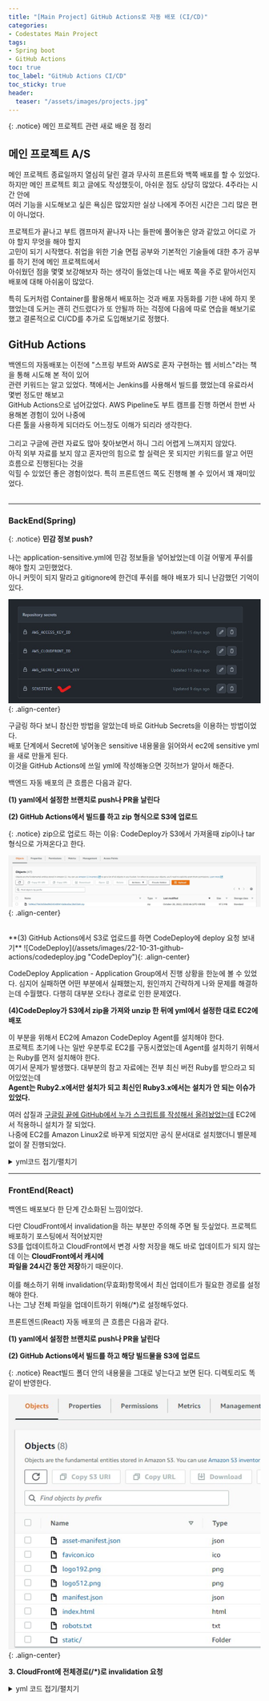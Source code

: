 ```yaml
---
title: "[Main Project] GitHub Actions로 자동 배포 (CI/CD)"
categories:
- Codestates Main Project
tags:
- Spring boot
- GitHub Actions
toc: true
toc_label: "GitHub Actions CI/CD"
toc_sticky: true
header:
  teaser: "/assets/images/projects.jpg"
---
```


{: .notice}
메인 프로젝트 관련 새로 배운 점 정리



## 메인 프로젝트 A/S
메인 프로젝트 종료일까지 열심히 달린 결과 무사히 프론트와 백쪽 배포를 할 수 있었다. <br>
하지만 메인 프로젝트 회고 글에도 작성했듯이, 아쉬운 점도 상당히 많았다. 4주라는 시간 안에  <br>
여러 기능을 시도해보고 싶은 욕심은 많았지만 실상 나에게 주어진 시간은 그리 많은 편이 아니었다. <br>

프로젝트가 끝나고 부트 캠프마저 끝나자 나는 들판에 풀어놓은 양과 같았고 어디로 가야 할지 무엇을 해야 할지<br>
고민이 되기 시작했다. 취업을 위한 기술 면접 공부와 기본적인 기술들에 대한 추가 공부를 하기 전에 메인 프로젝트에서<br>
아쉬웠던 점을 몇몇 보강해보자 하는 생각이 들었는데 나는 배포 쪽을 주로 맡아서인지 배포에 대해 아쉬움이 많았다.<br>

특히 도커처럼 Container를 활용해서 배포하는 것과 배포 자동화를 기한 내에 하지 못했었는데 도커는 괜히 건드렸다가
또 안될까 하는 걱정에 다음에 따로 연습을 해보기로 했고 결론적으로 CI/CD를 추가로 도입해보기로 정했다. 

## GitHub Actions
백엔드의 자동배포는 이전에 "스프링 부트와 AWS로 혼자 구현하는 웹 서비스"라는 책을 통해 시도해 본 적이 있어 <br>
관련 키워드는 알고 있었다. 책에서는 Jenkins를 사용해서 빌드를 했었는데 유료라서 몇번 정도만 해보고<br>
GitHub Actions으로 넘어갔었다. AWS Pipeline도 부트 캠프를 진행 하면서 한번 사용해본 경험이 있어 나중에 <br>
다른 툴을 사용하게 되더라도 어느정도 이해가 되리라 생각한다. <br><br>
그리고 구글에 관련 자료도 많아 찾아보면서 하니 그리 어렵게 느껴지지 않았다. <br>
아직 외부 자료를 보지 않고 혼자만의 힘으로 할 실력은 못 되지만 키워드를 알고 어떤 흐름으로 진행된다는 것을<br>
익힐 수 있었던 좋은 경험이었다. 특히 프론트엔드 쪽도 진행해 볼 수 있어서 꽤 재미있었다. <br><br>

-----

### BackEnd(Spring) 

{: .notice} 
**민감 정보 push?**<br><br>
나는 application-sensitive.yml에 민감 정보들을 넣어놨었는데 이걸 어떻게 푸쉬를 해야 할지 고민했었다. <br>
아니 커밋이 되지 말라고 gitignore에 한건데 푸쉬를 해야 배포가 되니 난감했던 기억이 있다.

![Secrets](/assets/images/22-10-31-github-actions/secrets.jpg "Secrets"){: .align-center}

구글링 하다 보니 참신한 방법을 알았는데 바로 GitHub Secrets을 이용하는 방법이었다. <br>
배포 단계에서 Secret에 넣어놓은 sensitive 내용물을 읽어와서 ec2에 sensitive yml을 새로 만들게 된다.<br>
이것을 GitHub Actions에 쓰일 yml에 작성해놓으면 깃허브가 알아서 해준다.<br>

백엔드 자동 배포의 큰 흐름은 다음과 같다.

**(1) yaml에서 설정한 브랜치로 push나 PR을 날린다**

**(2) GitHub Actions에서 빌드를 하고 zip 형식으로 S3에 업로드**

{: .notice}
zip으로 업로드 하는 이유:
CodeDeploy가 S3에서 가져올때 zip이나 tar형식으로 가져온다고 한다.

![S3BE](/assets/images/22-10-31-github-actions/s3be.jpg "S3BE"){: .align-center}



<br>
**(3) GitHub Actions에서 S3로 업로드를 하면 CodeDeploy에 deploy 요청 보내기**
![CodeDeploy](/assets/images/22-10-31-github-actions/codedeploy.jpg "CodeDeploy"){: .align-center}

CodeDeploy Application - Application Group에서 진행 상황을 한눈에 볼 수 있었다.
심지어 실패하면 어떤 부분에서 실패했는지, 원인까지 간략하게 나와 문제를 해결하는데 수월했다. 
다행히 대부분 오타나 경로로 인한 문제였다.

**(4)CodeDeploy가 S3에서 zip을 가져와 unzip 한 뒤에 yml에서 설정한 대로 EC2에 배포** 

이 부분을 위해서 EC2에 Amazon CodeDeploy Agent를 설치해야 한다. <br>
프로젝트 초기에 나는 일반 우분투로 EC2를 구동시켰었는데 Agent를 설치하기 위해서는 Ruby를 먼저 설치해야 한다. <br>
여기서 문제가 발생했다. 대부분의 참고 자료에는 전부 최신 버전 Ruby를 받으라고 되어있었는데 <br>
**Agent는 Ruby2.x에서만 설치가 되고 최신인 Ruby3.x에서는 설치가 안 되는 이슈가 있었다.** <br>

여러 삽질과 [구글링 끝에 GitHub에서 누가 스크립트를 작성해서 올려놨었는데](https://github.com/aws/aws-codedeploy-agent/issues/301) EC2에서 적용하니 설치가 잘 되었다. <br>
나중에 EC2를 Amazon Linux2로 바꾸게 되었지만 공식 문서대로 설치했더니 별문제 없이 잘 진행되었다. <br>

<details markdown="1">
<summary>yml코드 접기/펼치기</summary>

```yaml
name: Woodongs-cdci-test

## setupdone
## test1
on:
  push:
    branches: [ "be-production" ]
  pull_request:
    branches: [ "be-production" ]

env:
  AWS_REGION: ap-northeast-2
  S3_BUCKET_NAME: mainproject-bucket
  CODE_DEPLOY_APPLICATION_NAME: woodongs-deploy-be
  CODE_DEPLOY_DEPLOYMENT_GROUP_NAME: woodongs-deploy-be-group

permissions:
  contents: read

jobs:
  deploy:
    name: Deploy
    runs-on: ubuntu-latest
    environment: production
#    permissions:
#      contents: read
#      packages: write

    steps:
      - name: Checkout
        uses: actions/checkout@v3

      - name: Set up JDK 11
        uses: actions/setup-java@v3
        with:
          java-version: '11'
          distribution: 'temurin'

      - name: make application-sensitive.yml
        run: |
            # create application-sensitive.yml
            cd server/src/main/resources
            # application-sensitive.yml 파일 생성
            touch ./application-sensitive.yml
            # GitHub-Actions 에서 설정한 값을 application-sensitive.yml 파일에 쓰기
            echo "${{ secrets.SENSITIVE }}" >> ./application-sensitive.yml
        shell: bash

      - name: Grant execute permission for gradlew
        run: chmod +x gradlew
        working-directory: ./server

      - name: Build with Gradle
        run: ./gradlew build -x test
        working-directory: ./server

        #uses: gradle/gradle-build-action@67421db6bd0bf253fb4bd25b31ebb98943c375e1
        #with:
        #  arguments: clean build

      # (4) AWS 인증 (IAM 사용자 Access Key, Secret Key 활용)
      - name: Configure AWS credentials
        uses: aws-actions/configure-aws-credentials@v1
        with:
          aws-access-key-id: ${{ secrets.AWS_ACCESS_KEY_ID }}
          aws-secret-access-key: ${{ secrets.AWS_SECRET_ACCESS_KEY }}
          aws-region: ${{ env.AWS_REGION }}

      # (5) 빌드 결과물을 S3 버킷에 업로드
      - name: Upload to AWS S3
        run: |
          aws deploy push \
            --application-name ${{ env.CODE_DEPLOY_APPLICATION_NAME }} \
            --ignore-hidden-files \
            --s3-location s3://$S3_BUCKET_NAME/$GITHUB_SHA.zip \
            --source .
      # (6) S3 버킷에 있는 파일을 대상으로 CodeDeploy 실행
      - name: Deploy to AWS EC2 from S3
        run: |
          aws deploy create-deployment \
            --application-name ${{ env.CODE_DEPLOY_APPLICATION_NAME }} \
            --deployment-config-name CodeDeployDefault.AllAtOnce \
            --deployment-group-name ${{ env.CODE_DEPLOY_DEPLOYMENT_GROUP_NAME }} \
            --s3-location bucket=$S3_BUCKET_NAME,key=$GITHUB_SHA.zip,bundleType=zip
```
</details>

-----

### FrontEnd(React)

백엔드 배포보다 한 단계 간소화된 느낌이었다. 

다만 CloudFront에서 invalidation을 하는 부분만 주의해 주면 될 듯싶었다. 프로젝트 배포하기 포스팅에서 적어놨지만 <br>
S3를 업데이트하고 CloudFront에서 변경 사항 저장을 해도 바로 업데이트가 되지 않는데 이는 **CloudFront에서 캐시에** <br>
**파일을 24시간 동안 저장**하기 때문이다. <br><br>
이를 해소하기 위해 invalidation(무효화)항목에서 최신 업데이트가 필요한 경로를 설정해야 한다. <br>
나는 그냥 전체 파일을 업데이트하기 위해(/*)로 설정해두었다. <br>

프론트엔드(React) 자동 배포의 큰 흐름은 다음과 같다.

**(1) yaml에서 설정한 브랜치로 push나 PR을 날린다** 

**(2) GitHub Actions에서 빌드를 하고 해당 빌드물을 S3에 업로드** 

{: .notice}
React빌드 폴더 안의 내용물을 그대로 넣는다고 보면 된다. 디렉토리도 똑같이 반영한다. 

![S3FE](/assets/images/22-10-31-github-actions/s3fe.jpg "S3FE"){: .align-center}
<br>

**3. CloudFront에 전체경로(/*)로 invalidation 요청**

<details markdown="1">
<summary>yml 코드 접기/펼치기</summary>

```yaml
name: Woodongs React Build

on: 
  push:
    branches:
      - fe-production #fe-production으로 푸쉬가 일어나면 github actions 실행 트리거 

jobs:
  react: 
    name: Woodongs React Build
    runs-on: ubuntu-20.04
    defaults:
      run:
        working-directory: ./client #빌드할 폴더 
    steps: 
      - name: checkout Github Action
        uses: actions/checkout@v3 
      - uses: actions/setup-node@v3
        with:
          node-version: 14
      
      - name: install npm dependencies #npm 의존성 설치
        run: npm install

      - name: install react-redux #react-redux 설치
        run: npm install react-redux

      - name: React build
        run: npm run build

#빌드시
#Treating warnings as errors because process.env.CI = true.
#Most CI servers set it automatically.
#라는 에러가 나서 package.json - scripts - "build": "CI=false && react-scripts build" 여기에 CI=false 추가 
      
      - name: Configure AWS credentials 
        uses: aws-actions/configure-aws-credentials@v1 
        with: 
          aws-access-key-id: ${{ secrets.AWS_ACCESS_KEY_ID }} #aws IAM user의 accessID, Key를 넣습니다. 
          aws-secret-access-key: ${{ secrets.AWS_SECRET_ACCESS_KEY }} #보안상 github의 secret에 정보를 넣고 거기서 가져옴
          aws-region: ap-northeast-2

     
      - name: Upload to S3
        env:
          BUCKET_NAME: mainproject-deploy #버킷 이름 
        run: |
          aws s3 sync \
            ./build s3://$BUCKET_NAME
      
#CloudFront 배포하면 Invalidation을 해야 갱신이 됩니다. 
#24시간 동안 이전 캐시가 남아있어 저걸 안하면 아무 변화가 안보입니다.     
      - name: CloudFront Invalidation
        env:
          CLOUD_FRONT_ID: ${{ secrets.AWS_CLOUDFRONT_ID }} #cloudfront ID 
        run: |
          aws cloudfront create-invalidation \
            --distribution-id $CLOUD_FRONT_ID --paths /*
```
</details>